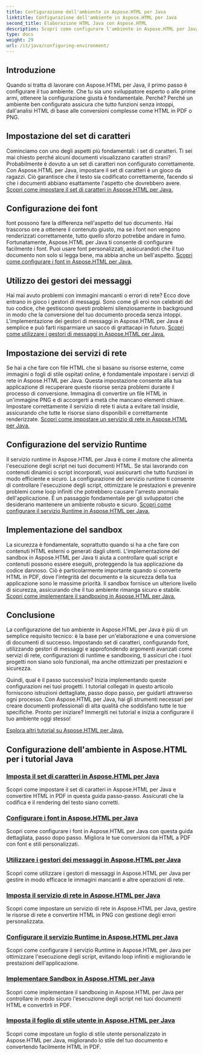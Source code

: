 ```yaml
---
title: Configurazione dell'ambiente in Aspose.HTML per Java
linktitle: Configurazione dell'ambiente in Aspose.HTML per Java
second_title: Elaborazione HTML Java con Aspose.HTML
description: Scopri come configurare l'ambiente in Aspose.HTML per Java. Impara a impostare set di caratteri, configurare font e usare efficacemente i gestori di messaggi.
type: docs
weight: 29
url: /it/java/configuring-environment/
---
```

## Introduzione

Quando si tratta di lavorare con Aspose.HTML per Java, il primo passo è configurare il tuo ambiente. Che tu sia uno sviluppatore esperto o alle prime armi, ottenere la configurazione giusta è fondamentale. Perché? Perché un ambiente ben configurato assicura che tutto funzioni senza intoppi, dall'analisi HTML di base alle conversioni complesse come HTML in PDF o PNG.

## Impostazione del set di caratteri

Cominciamo con uno degli aspetti più fondamentali: i set di caratteri. Ti sei mai chiesto perché alcuni documenti visualizzano caratteri strani? Probabilmente è dovuto a un set di caratteri non configurato correttamente. Con Aspose.HTML per Java, impostare il set di caratteri è un gioco da ragazzi. Ciò garantisce che il testo sia codificato correttamente, facendo sì che i documenti abbiano esattamente l'aspetto che dovrebbero avere.
[Scopri come impostare il set di caratteri in Aspose.HTML per Java.](./set-character-set/)

## Configurazione dei font

font possono fare la differenza nell'aspetto del tuo documento. Hai trascorso ore a ottenere il contenuto giusto, ma se i font non vengono renderizzati correttamente, tutto quello sforzo potrebbe andare in fumo. Fortunatamente, Aspose.HTML per Java ti consente di configurare facilmente i font. Puoi usare font personalizzati, assicurandoti che il tuo documento non solo si legga bene, ma abbia anche un bell'aspetto.
[Scopri come configurare i font in Aspose.HTML per Java.](./configure-fonts/)

## Utilizzo dei gestori dei messaggi

Hai mai avuto problemi con immagini mancanti o errori di rete? Ecco dove entrano in gioco i gestori di messaggi. Sono come gli eroi non celebrati del tuo codice, che gestiscono questi problemi silenziosamente in background in modo che la conversione del tuo documento proceda senza intoppi. L'implementazione dei gestori di messaggi in Aspose.HTML per Java è semplice e può farti risparmiare un sacco di grattacapi in futuro.
[Scopri come utilizzare i gestori di messaggi in Aspose.HTML per Java.](./use-message-handlers/)

## Impostazione dei servizi di rete

Se hai a che fare con file HTML che si basano su risorse esterne, come immagini o fogli di stile ospitati online, è fondamentale impostare i servizi di rete in Aspose.HTML per Java. Questa impostazione consente alla tua applicazione di recuperare queste risorse senza problemi durante il processo di conversione. Immagina di convertire un file HTML in un'immagine PNG e di accorgerti a metà che mancano elementi chiave. Impostare correttamente il servizio di rete ti aiuta a evitare tali insidie, assicurando che tutte le risorse siano disponibili e correttamente renderizzate.
[Scopri come impostare un servizio di rete in Aspose.HTML per Java.](./setup-network-service/)

## Configurazione del servizio Runtime

Il servizio runtime in Aspose.HTML per Java è come il motore che alimenta l'esecuzione degli script nei tuoi documenti HTML. Se stai lavorando con contenuti dinamici o script incorporati, vuoi assicurarti che tutto funzioni in modo efficiente e sicuro. La configurazione del servizio runtime ti consente di controllare l'esecuzione degli script, ottimizzare le prestazioni e prevenire problemi come loop infiniti che potrebbero causare l'arresto anomalo dell'applicazione. È un passaggio fondamentale per gli sviluppatori che desiderano mantenere un ambiente robusto e sicuro.
[Scopri come configurare il servizio Runtime in Aspose.HTML per Java.](./configure-runtime-service/)

## Implementazione del sandbox

La sicurezza è fondamentale, soprattutto quando si ha a che fare con contenuti HTML esterni o generati dagli utenti. L'implementazione del sandbox in Aspose.HTML per Java ti aiuta a controllare quali script e contenuti possono essere eseguiti, proteggendo la tua applicazione da codice dannoso. Ciò è particolarmente importante quando si converte HTML in PDF, dove l'integrità del documento e la sicurezza della tua applicazione sono le massime priorità. Il sandbox fornisce un ulteriore livello di sicurezza, assicurando che il tuo ambiente rimanga sicuro e stabile.
[Scopri come implementare il sandboxing in Aspose.HTML per Java.](./implement-sandboxing/)


## Conclusione

La configurazione del tuo ambiente in Aspose.HTML per Java è più di un semplice requisito tecnico: è la base per un'elaborazione e una conversione di documenti di successo. Impostando set di caratteri, configurando font, utilizzando gestori di messaggi e approfondendo argomenti avanzati come servizi di rete, configurazioni di runtime e sandboxing, ti assicuri che i tuoi progetti non siano solo funzionali, ma anche ottimizzati per prestazioni e sicurezza.

Quindi, qual è il passo successivo? Inizia implementando queste configurazioni nei tuoi progetti. I tutorial collegati in questo articolo forniscono istruzioni dettagliate, passo dopo passo, per guidarti attraverso ogni processo. Con Aspose.HTML per Java, hai gli strumenti necessari per creare documenti professionali di alta qualità che soddisfano tutte le tue specifiche. Pronto per iniziare? Immergiti nei tutorial e inizia a configurare il tuo ambiente oggi stesso!

[Esplora altri tutorial su Aspose.HTML per Java.](https://reference.aspose.com/words/net/)

## Configurazione dell'ambiente in Aspose.HTML per i tutorial Java
### [Imposta il set di caratteri in Aspose.HTML per Java](./set-character-set/)
Scopri come impostare il set di caratteri in Aspose.HTML per Java e convertire HTML in PDF in questa guida passo-passo. Assicurati che la codifica e il rendering del testo siano corretti.
### [Configurare i font in Aspose.HTML per Java](./configure-fonts/)
Scopri come configurare i font in Aspose.HTML per Java con questa guida dettagliata, passo dopo passo. Migliora le tue conversioni da HTML a PDF con font e stili personalizzati.
### [Utilizzare i gestori dei messaggi in Aspose.HTML per Java](./use-message-handlers/)
Scopri come utilizzare i gestori di messaggi in Aspose.HTML per Java per gestire in modo efficace le immagini mancanti e altre operazioni di rete.
### [Imposta il servizio di rete in Aspose.HTML per Java](./setup-network-service/)
Scopri come impostare un servizio di rete in Aspose.HTML per Java, gestire le risorse di rete e convertire HTML in PNG con gestione degli errori personalizzata.
### [Configurare il servizio Runtime in Aspose.HTML per Java](./configure-runtime-service/)
Scopri come configurare il servizio Runtime in Aspose.HTML per Java per ottimizzare l'esecuzione degli script, evitando loop infiniti e migliorando le prestazioni dell'applicazione.
### [Implementare Sandbox in Aspose.HTML per Java](./implement-sandboxing/)
Scopri come implementare il sandboxing in Aspose.HTML per Java per controllare in modo sicuro l'esecuzione degli script nei tuoi documenti HTML e convertirli in PDF.
### [Imposta il foglio di stile utente in Aspose.HTML per Java](./set-user-style-sheet/)
Scopri come impostare un foglio di stile utente personalizzato in Aspose.HTML per Java, migliorando lo stile del tuo documento e convertendo facilmente HTML in PDF.